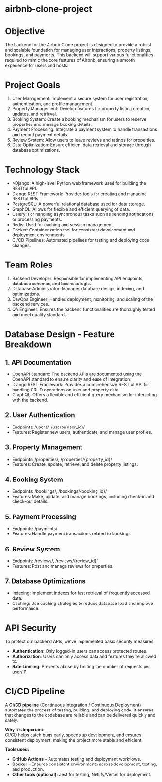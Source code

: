 # airbnb-clone-project

<h1>Objective</h1>
The backend for the Airbnb Clone project is designed to provide a robust and scalable foundation for managing user interactions, property listings, bookings, and payments. This backend will support various functionalities required to mimic the core features of Airbnb, ensuring a smooth experience for users and hosts.

<h1>Project Goals</h1>
      <ol>
            <li>User Management: Implement a secure system for user registration, authentication, and profile management.</li>
            <li>Property Management: Develop features for property listing creation, updates, and retrieval.</li>
            <li>Booking System: Create a booking mechanism for users to reserve properties and manage booking details.</li>
            <li>Payment Processing: Integrate a payment system to handle transactions and record payment details.</li>
            <li>Review System: Allow users to leave reviews and ratings for properties.</li>
            <li>Data Optimization: Ensure efficient data retrieval and storage through database optimizations.</li>
      </ol>



<h1>Technology Stack</h1>
<ul>
      <li>
        >Django: A high-level Python web framework used for building the RESTful API.
        </li>
      <li>
        Django REST Framework: Provides tools for creating and managing RESTful APIs.
        </li>
      <li>
        PostgreSQL: A powerful relational database used for data storage.</br>
        </li>
      <li>
        GraphQL: Allows for flexible and efficient querying of data.</br>
        </li>
      <li>
        Celery: For handling asynchronous tasks such as sending notifications or processing payments.</br>
        </li>
      <li>
        Redis: Used for caching and session management.</br>
        </li>
      <li>
        Docker: Containerization tool for consistent development and deployment environments.</br>
        </li>
      <li>
        CI/CD Pipelines: Automated pipelines for testing and deploying code changes.
        </li>
</ul>

<h1>Team Roles</h1>
      <ol>
            <li>Backend Developer: Responsible for implementing API endpoints, database schemas, and business logic.</li>
            <li>Database Administrator: Manages database design, indexing, and optimizations.</li>
            <li>DevOps Engineer: Handles deployment, monitoring, and scaling of the backend services.</li>
            <li>QA Engineer: Ensures the backend functionalities are thoroughly tested and meet quality standards.</li>
      </ol>
      

</ul>

<h1>Database Design - Feature Breakdown</h1>
      <h2>1. API Documentation</h2>
      <ul>
      <li>OpenAPI Standard: The backend APIs are documented using the OpenAPI standard to ensure clarity and ease of integration.</li>
      <li>Django REST Framework: Provides a comprehensive RESTful API for handling CRUD operations on user and property data.</li>
      <li>GraphQL: Offers a flexible and efficient query mechanism for interacting with the backend. </li>
      </ul>
<h2>2. User Authentication</h2>
      <ul>
      <li>Endpoints: /users/, /users/{user_id}/</li>
      <li>Features: Register new users, authenticate, and manage user profiles. </li>
      </ul>
<h2>3. Property Management</h2>
      <ul>
       <li>Endpoints: /properties/, /properties/{property_id}/</li>
       <li>Features: Create, update, retrieve, and delete property listings.</li>
      </ul>
<h2>4. Booking System</h2>
      <ul>
       <li>Endpoints: /bookings/, /bookings/{booking_id}/</li>
       <li>Features: Make, update, and manage bookings, including check-in and check-out details.</li>
      </ul>
<h2>5. Payment Processing</h2>
      <ul>
       <li>Endpoints: /payments/</li>
       <li>Features: Handle payment transactions related to bookings.</li>
      </ul>
<h2>6. Review System</h2>
      <ul>
       <li>Endpoints: /reviews/, /reviews/{review_id}/</li>
       <li>Features: Post and manage reviews for properties.</li>
      </ul>
<h2>7. Database Optimizations</h2>
      <ul>
       <li>Indexing: Implement indexes for fast retrieval of frequently accessed data.</li>
       <li>Caching: Use caching strategies to reduce database load and improve performance.</li>
      </ul>

<h1>API Security</h1>

<p>To protect our backend APIs, we’ve implemented basic security measures:</p>

<ul>
  <li><strong>Authentication</strong>: Only logged-in users can access protected routes.</li>
  <li><strong>Authorization</strong>: Users can only access data and features they’re allowed to.</li>
  <li><strong>Rate Limiting</strong>: Prevents abuse by limiting the number of requests per user/IP.</li>
</ul>

<h1>CI/CD Pipeline</h1>


<p>A <strong>CI/CD pipeline</strong> (Continuous Integration / Continuous Deployment) automates the process of testing, building, and deploying code. It ensures that changes to the codebase are reliable and can be delivered quickly and safely.</p>

<p><strong>Why it’s important:</strong><br>
CI/CD helps catch bugs early, speeds up development, and ensures consistent deployment, making the project more stable and efficient.</p>

<p><strong>Tools used:</strong></p>
<ul>
  <li><strong>GitHub Actions</strong> – Automates testing and deployment workflows.</li>
  <li><strong>Docker</strong> – Ensures consistent environments across development, testing, and production.</li>
  <li><strong>Other tools (optional):</strong> Jest for testing, Netlify/Vercel for deployment.</li>
</ul>






























